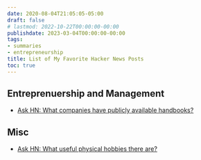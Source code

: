 ```yaml
---
date: 2020-08-04T21:05:05-05:00
draft: false
# lastmod: 2022-10-22T00:00:00-00:00
publishdate: 2023-03-04T00:00:00-00:00
tags:
- summaries
- entrepreneurship
title: List of My Favorite Hacker News Posts
toc: true
---
```


## Entreprenuership and Management

* [Ask HN: What companies have publicly available handbooks?](https://news.ycombinator.com/item?id=34959242)

## Misc

* [Ask HN: What useful physical hobbies there are?](https://news.ycombinator.com/item?id=34960870)
